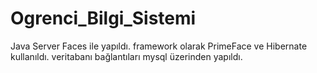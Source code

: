 # Ogrenci_Bilgi_Sistemi

Java Server Faces ile yapıldı.
framework olarak PrimeFace ve Hibernate kullanıldı.
veritabanı bağlantıları mysql üzerinden yapıldı.



